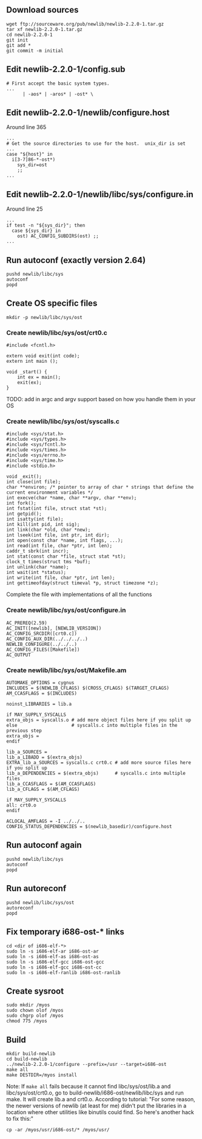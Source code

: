 ## Download sources

	wget ftp://sourceware.org/pub/newlib/newlib-2.2.0-1.tar.gz
	tar xf newlib-2.2.0-1.tar.gz
	cd newlib-2.2.0-1
	git init
	git add *
	git commit -m initial

## Edit newlib-2.2.0-1/config.sub

	# First accept the basic system types.
	...
	      | -aos* | -aros* | -ost* \


## Edit newlib-2.2.0-1/newlib/configure.host

Around line 365

	...
	# Get the source directories to use for the host.  unix_dir is set
	...
	case "${host}" in
	  i[3-7]86-*-ost*)
	    sys_dir=ost
	    ;;
	...

## Edit newlib-2.2.0-1/newlib/libc/sys/configure.in

Around line 25

	...
	if test -n "${sys_dir}"; then
	  case ${sys_dir} in
		ost) AC_CONFIG_SUBDIRS(ost) ;;
	...

## Run autoconf (exactly version 2.64)

	pushd newlib/libc/sys
	autoconf
	popd

## Create OS specific files

	mkdir -p newlib/libc/sys/ost

### Create newlib/libc/sys/ost/crt0.c

	#include <fcntl.h>
	 
	extern void exit(int code);
	extern int main ();
	 
	void _start() {
	    int ex = main();
	    exit(ex);
	}

TODO: add in argc and argv support based on how you handle them in your OS

### Create newlib/libc/sys/ost/syscalls.c

	#include <sys/stat.h>
	#include <sys/types.h>
	#include <sys/fcntl.h>
	#include <sys/times.h>
	#include <sys/errno.h>
	#include <sys/time.h>
	#include <stdio.h>
	 
	void _exit();
	int close(int file);
	char **environ; /* pointer to array of char * strings that define the current environment variables */
	int execve(char *name, char **argv, char **env);
	int fork();
	int fstat(int file, struct stat *st);
	int getpid();
	int isatty(int file);
	int kill(int pid, int sig);
	int link(char *old, char *new);
	int lseek(int file, int ptr, int dir);
	int open(const char *name, int flags, ...);
	int read(int file, char *ptr, int len);
	caddr_t sbrk(int incr);
	int stat(const char *file, struct stat *st);
	clock_t times(struct tms *buf);
	int unlink(char *name);
	int wait(int *status);
	int write(int file, char *ptr, int len);
	int gettimeofday(struct timeval *p, struct timezone *z);

Complete the file with implementations of all the functions

### Create newlib/libc/sys/ost/configure.in

	AC_PREREQ(2.59)
	AC_INIT([newlib], [NEWLIB_VERSION])
	AC_CONFIG_SRCDIR([crt0.c])
	AC_CONFIG_AUX_DIR(../../../..)
	NEWLIB_CONFIGURE(../../..)
	AC_CONFIG_FILES([Makefile])
	AC_OUTPUT

### Create newlib/libc/sys/ost/Makefile.am

	AUTOMAKE_OPTIONS = cygnus
	INCLUDES = $(NEWLIB_CFLAGS) $(CROSS_CFLAGS) $(TARGET_CFLAGS)
	AM_CCASFLAGS = $(INCLUDES)
	 
	noinst_LIBRARIES = lib.a
	 
	if MAY_SUPPLY_SYSCALLS
	extra_objs = syscalls.o # add more object files here if you split up
	else                    # syscalls.c into multiple files in the previous step
	extra_objs =
	endif
	 
	lib_a_SOURCES =
	lib_a_LIBADD = $(extra_objs)
	EXTRA_lib_a_SOURCES = syscalls.c crt0.c # add more source files here if you split up
	lib_a_DEPENDENCIES = $(extra_objs)      # syscalls.c into multiple files
	lib_a_CCASFLAGS = $(AM_CCASFLAGS)
	lib_a_CFLAGS = $(AM_CFLAGS)
	 
	if MAY_SUPPLY_SYSCALLS
	all: crt0.o
	endif
	 
	ACLOCAL_AMFLAGS = -I ../../..
	CONFIG_STATUS_DEPENDENCIES = $(newlib_basedir)/configure.host

## Run autoconf again

	pushd newlib/libc/sys
	autoconf
	popd

## Run autoreconf
	
	pushd newlib/libc/sys/ost
	autoreconf
	popd

## Fix temporary i686-ost-* links

	cd <dir of i686-elf-*>
	sudo ln -s i686-elf-ar i686-ost-ar
	sudo ln -s i686-elf-as i686-ost-as
	sudo ln -s i686-elf-gcc i686-ost-gcc
	sudo ln -s i686-elf-gcc i686-ost-cc
	sudo ln -s i686-elf-ranlib i686-ost-ranlib

## Create sysroot

	sudo mkdir /myos
	sudo chown olof /myos
	sudo chgrp olof /myos
	chmod 775 /myos

## Build

	mkdir build-newlib
	cd build-newlib
	../newlib-2.2.0-1/configure --prefix=/usr --target=i686-ost
	make all
	make DESTDIR=/myos install

Note: If `make all` fails because it cannot find libc/sys/ost/lib.a and
libc/sys/ost/crt0.o, go to build-newlib/i686-ost/newlib/libc/sys
and run make. It will create lib.a and crt0.o.
According to tutorial:
"For some reason, the newer versions of newlib (at least for me) didn't put the libraries in a location where other utilities like binutils could find. So here's another hack to fix this:"

	cp -ar /myos/usr/i686-ost/* /myos/usr/
